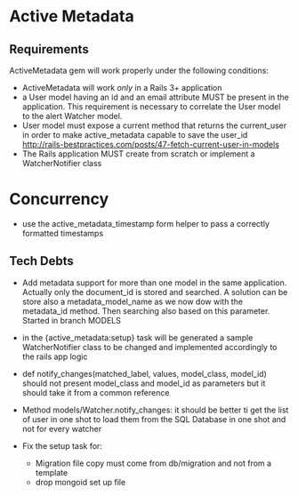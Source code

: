 Active Metadata
====
               
Requirements
---

ActiveMetadata gem will work properly under the following conditions:

*	ActiveMetadata will work _only_ in a Rails 3+ application 
*	a User model having an id and an email attribute MUST be present in the application. This requirement is necessary 
	to correlate the User model to the alert Watcher model.
*   User model must expose a current method that returns the current_user in order to make active_metadata capable to save the user_id	
    http://rails-bestpractices.com/posts/47-fetch-current-user-in-models
*	The Rails application MUST create from scratch or implement a WatcherNotifier class

Concurrency
===

* use the active_metadata_timestamp form helper to pass a correctly formatted timestamps

Tech Debts
---

* Add metadata support for more than one model in the same application. Actually only the document_id is stored and searched.
  A solution can be store also a metadata_model_name as we now dow with the metadata_id method. Then searching also based on this parameter.
  Started in branch MODELS

* in the {active_metadata:setup} task will be generated a sample WatcherNotifier class
  to be changed and implemented accordingly to the rails app logic

* def notify_changes(matched_label, values, model_class, model_id) should not present
  model_class and model_id as parameters but it should take it from a common reference

* Method models/Watcher.notify_changes: it should be better ti get the list of user 
  in one shot to load them from the SQL Database in one shot and not for every watcher

* Fix the setup task for:
    * Migration file copy must come from db/migration and not from a template
    * drop mongoid set up file
